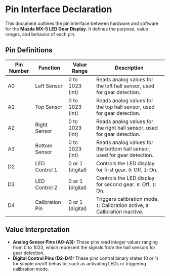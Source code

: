 # Pin Interface Declaration

This document outlines the pin interface between hardware and software for the **Mazda MX-5 LED Gear Display**. It defines the purpose, value ranges, and behavior of each pin.

## Pin Definitions

| Pin Number | Function        | Value Range           | Description                                                                 |
|------------|-----------------|-----------------------|-----------------------------------------------------------------------------|
| A0         | Left Sensor      | 0 to 1023 (int)       | Reads analog values for the left hall sensor, used for gear detection.       |
| A1         | Top Sensor       | 0 to 1023 (int)       | Reads analog values for the top hall sensor, used for gear detection.        |
| A2         | Right Sensor     | 0 to 1023 (int)       | Reads analog values for the right hall sensor, used for gear detection.      |
| A3         | Bottom Sensor    | 0 to 1023 (int)       | Reads analog values for the bottom hall sensor, used for gear detection.     |
| D2         | LED Control 1    | 0 or 1 (digital)      | Controls the LED display for first gear. `0`: Off, `1`: On.                  |
| D3         | LED Control 2    | 0 or 1 (digital)      | Controls the LED display for second gear. `0`: Off, `1`: On.                 |
| D4         | Calibration Pin  | 0 or 1 (digital)      | Triggers calibration mode. `1`: Calibration active, `0`: Calibration inactive.|

## Value Interpretation

- **Analog Sensor Pins (A0-A3):** These pins read integer values ranging from 0 to 1023, which represent the signals from the hall sensors for gear detection.
- **Digital Control Pins (D2-D4):** These pins control binary states (0 or 1) for simple on/off behavior, such as activating LEDs or triggering calibration mode.
